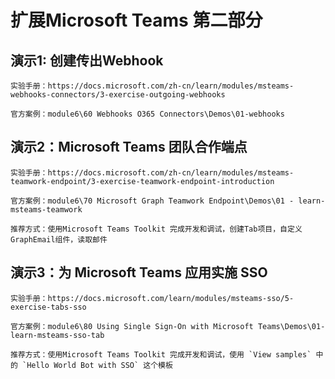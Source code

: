 # 扩展Microsoft Teams 第二部分

## 演示1: 创建传出Webhook

    实验手册：https://docs.microsoft.com/zh-cn/learn/modules/msteams-webhooks-connectors/3-exercise-outgoing-webhooks

    官方案例：module6\60 Webhooks O365 Connectors\Demos\01-webhooks


## 演示2：Microsoft Teams 团队合作端点

    实验手册：https://docs.microsoft.com/zh-cn/learn/modules/msteams-teamwork-endpoint/3-exercise-teamwork-endpoint-introduction

    官方案例：module6\70 Microsoft Graph Teamwork Endpoint\Demos\01 - learn-msteams-teamwork

    推荐方式：使用Microsoft Teams Toolkit 完成开发和调试，创建Tab项目，自定义GraphEmail组件，读取邮件

## 演示3：为 Microsoft Teams 应用实施 SSO

    实验手册：https://docs.microsoft.com/learn/modules/msteams-sso/5-exercise-tabs-sso

    官方案例：module6\80 Using Single Sign-On with Microsoft Teams\Demos\01-learn-msteams-sso-tab

    推荐方式：使用Microsoft Teams Toolkit 完成开发和调试，使用 `View samples` 中的 `Hello World Bot with SSO` 这个模板

